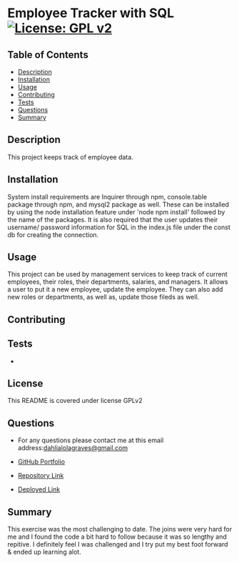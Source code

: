 # Employee Tracker with SQL[![License: GPL v2](https://img.shields.io/badge/License-GPL_v2-blue.svg)](https://www.gnu.org/licenses/old-licenses/gpl-2.0.en.html)
## Table of Contents
* [Description](#description)
* [Installation](#installation)
* [Usage](#usage)
* [Contributing](#contributing)
* [Tests](#tests)
* [Questions](#questions)
* [Summary](#summary)

## Description
This project keeps track of employee data.

## Installation
System install requirements are Inquirer through npm, console.table package through npm, and mysql2 package as well. These can be installed by using the node installation feature under 'node npm install' followed by the name of the packages. It is also required that the user updates their username/ password information for SQL in the index.js file under the const db for creating the connection.

## Usage
This project can be used by management services to keep track of current employees, their roles, their departments, salaries, and managers. It allows a user to put it a new employee, update the employee. They can also add new roles or departments, as well as, update those fileds as well. 

## Contributing 


## Tests
-

## License

This README is covered under license GPLv2

## Questions
* For any questions please contact me at this email address:dahlialolagraves@gmail.com

* [GitHub Portfolio](https://github.com/DahliaGRV)

* [Repository Link](https://github.com/DahliaGRV/Employee-Tracker)
* [Deployed Link](chrome-extension://mmeijimgabbpbgpdklnllpncmdofkcpn/app.html#/files/86c3a9e6-156e-4c12-y3db-c4dc85923524)

## Summary
This exercise was the most challenging to date. The joins were very hard for me and I found the code a bit hard to follow because it was so lengthy and repitive. I definitely feel I was challenged and I try put my best foot forward & ended up learning alot.  
  
